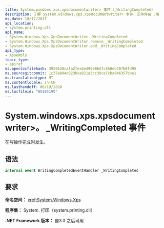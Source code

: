 ```yaml
---
title: System.windows.xps.xpsdocumentwriter> 事件（_WritingCompleted）
description: 了解 System.windows.xps.xpsdocumentwriter> 事件，该事件在 .NET 中的 XML 纸张规范（XPS）文档的写入操作完成时发生 _WritingCompleted。
ms.date: 10/17/2017
api_location:
- system.printing.dll
api_name:
- System.Windows.Xps.XpsDocumentWriter._WritingCompleted
- System.Windows.Xps.XpsDocumentWriter.remove__WritingCompleted
- System.Windows.Xps.XpsDocumentWriter.add__WritingCompleted
api_type:
- Assembly
topic_type:
- apiref
ms.openlocfilehash: 3926630cafa2fea4e499e86d7c8b8eb707b8fd95
ms.sourcegitcommit: 1c37a894c923bea021a3cc38ce7cba946357bbe1
ms.translationtype: MT
ms.contentlocale: zh-CN
ms.lasthandoff: 06/19/2020
ms.locfileid: "85105199"
---
```

# <a name="xpsdocumentwriter_writingcompleted-event"></a>System.windows.xps.xpsdocumentwriter>。 \_WritingCompleted 事件

在写操作完成时发生。

## <a name="syntax"></a>语法

``` csharp
internal event WritingCompletedEventHandler _WritingCompleted
```

## <a name="requirements"></a>要求

**命名空间：** <xref:System.Windows.Xps>

**程序集：** System. 打印（system.printing.dll）

**.NET Framework 版本：** 自3.0 之后可用
